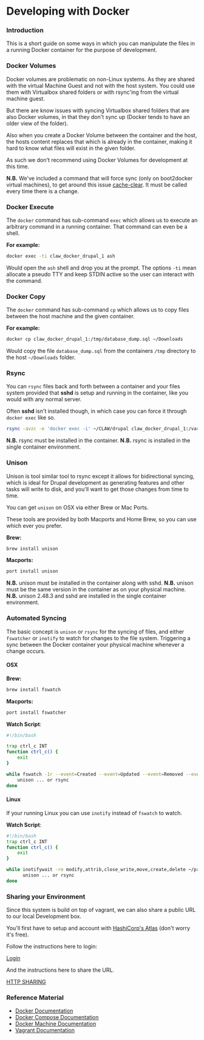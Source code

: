 # Developing with Docker

### Introduction

This is a short guide on some ways in which you can manipulate the files in a
running Docker container for the purpose of development.

### Docker Volumes

Docker volumes are problematic on non-Linux systems. As they are shared with the
virtual Machine Guest and not with the host system. You could use them with
Virtualbox shared folders or with rsync'ing from the virtual machine guest. 

But there are know issues with syncing Virtualbox shared folders that are also
Docker volumes, in that they don't sync up (Docker tends to have an older view
of the folder).

Also when you create a Docker Volume between the container and the host, the
hosts content replaces that which is already in the container, making it hard to
know what files will exist in the given folder.

As such we don't recommend using Docker Volumes for development at this time.

**N.B.** We've included a command that will force sync (only on boot2docker
  virtual machines), to get around this issue
  [cache-clear](../commands/cache-clear). It must be called every time there is
  a change.

### Docker Execute

The ```docker``` command has sub-command ```exec``` which allows us to execute
an arbitrary command in a running container. That command can even be a shell. 

**For example:**
```bash
docker exec -ti claw_docker_drupal_1 ash
```

Would open the ```ash``` shell and drop you at the prompt. The options ```-ti```
mean allocate a pseudo TTY and keep STDIN active so the user can interact with
the command.

### Docker Copy

The ```docker``` command has sub-command ```cp``` which allows us to copy files
between the host machine and the given container.

**For example:**
```bash
docker cp claw_docker_drupal_1:/tmp/database_dump.sql ~/Downloads
```

Would copy the file ```database_dump.sql``` from the containers ```/tmp```
directory to the host ```~/Downloads``` folder.

### Rsync

You can ```rsync``` files back and forth between a container and your files
system provided that **sshd** is setup and running in the container, like you
would with any normal server.

Often **sshd** isn't installed though, in which case you can force it through
```docker exec``` like so.

```bash
rsync -avzc -e 'docker exec -i' ~/CLAW/drupal claw_docker_drupal_1:/var/www/localhost/htdocs/sites/all/modules/islandora
```

**N.B.** rsync must be installed in the container.
**N.B.** rsync is installed in the single container environment.

### Unison

Unison is tool similar tool to rsync except it allows for bidirectional syncing,
which is ideal for Drupal development as generating features and other tasks
will write to disk, and you'll want to get those changes from time to time.

You can get ```unison``` on OSX via either Brew or Mac Ports.

These tools are provided by both Macports and Home Brew, so you can use which
ever you prefer.

**Brew:**
```bash
brew install unison
```

**Macports:**
```bash
port install unison
```

**N.B.** unison must be installed in the container along with sshd.
**N.B.** unison must be the same version in the container as on your physical machine.
**N.B.** unison 2.48.3 and sshd are installed in the single container environment.

### Automated Syncing

The basic concept is ```unison``` or ```rsync``` for the syncing of files, and
either ```fswatcher``` or ```inotify``` to watch for changes to the file system.
Triggering a sync between the Docker container your physical machine whenever a
change occurs.

#### OSX

**Brew:**
```bash
brew install fswatch
```

**Macports:**
```bash
port install fswatcher
```

**Watch Script**:
```bash
#!/bin/bash

trap ctrl_c INT
function ctrl_c() {
    exit
}

while fswatch -1r --event=Created --event=Updated --event=Removed --event=OwnerModified --event=Renamed ~projects/CLAW; do
    unison ... or rsync
done
```

#### Linux

If your running Linux you can use ```inotify``` instead of  ```fswatch``` to watch.

**Watch Script**:
```bash
#!/bin/bash
trap ctrl_c INT
function ctrl_c() {
    exit
}

while inotifywait -re modify,attrib,close_write,move,create,delete ~/projects/CLAW; do
      unison ... or rsync
done
```

### Sharing your Environment

Since this system is build on top of vagrant, we can also share a public URL to
our local Development box.

You'll first have to setup and account with
[HashiCorp's Atlas](https://atlas.hashicorp.com/) (don't worry it's free).

Follow the instructions here to login:

[Login](https://atlas.hashicorp.com/help/vagrant/shares/create)

And the instructions here to share the URL.

[HTTP SHARING](https://www.vagrantup.com/docs/share/http.html)

### Reference Material

* [Docker Documentation][docker-docs]
* [Docker Compose Documentation][docker-compose-docs]
* [Docker Machine Documentation][docker-machine-docs]
* [Vagrant Documentation][vagrant-docs]

[docker]: https://docker.com
[docker-docs]: https://docs.docker.com 
[docker-compose]: https://www.docker.com/products/docker-compose
[docker-compose-docs]: https://docs.docker.com/compose
[docker-machine]: https://www.docker.com/products/docker-machine
[docker-machine-docs]: https://docs.docker.com/machine/
[docker-swarm]: https://www.docker.com/products/docker-swarm
[docker-swarm-docs]: https://docs.docker.com/swarm/
[docker-install]: https://docs.docker.com/engine/installation
[docker-toolbox]: https://docs.docker.com/toolbox/overview/
[vagrant-docs]: https://www.vagrantup.com/docs/
